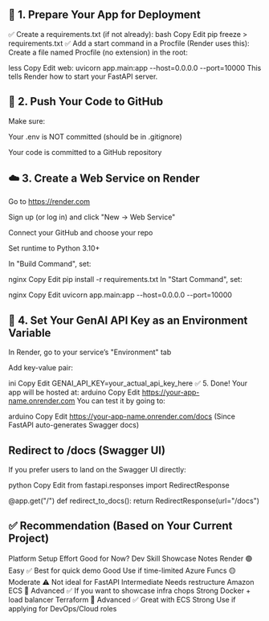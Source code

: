 ## 🔧 1. Prepare Your App for Deployment
✅ Create a requirements.txt (if not already):
bash
Copy
Edit
pip freeze > requirements.txt
✅ Add a start command in a Procfile (Render uses this):
Create a file named Procfile (no extension) in the root:

less
Copy
Edit
web: uvicorn app.main:app --host=0.0.0.0 --port=10000
This tells Render how to start your FastAPI server.

## 🔐 2. Push Your Code to GitHub
Make sure:

Your .env is NOT committed (should be in .gitignore)

Your code is committed to a GitHub repository

## ☁️ 3. Create a Web Service on Render
Go to https://render.com

Sign up (or log in) and click "New → Web Service"

Connect your GitHub and choose your repo

Set runtime to Python 3.10+

In "Build Command", set:

nginx
Copy
Edit
pip install -r requirements.txt
In "Start Command", set:

nginx
Copy
Edit
uvicorn app.main:app --host=0.0.0.0 --port=10000
## 🔐 4. Set Your GenAI API Key as an Environment Variable
In Render, go to your service’s "Environment" tab

Add key-value pair:

ini
Copy
Edit
GENAI_API_KEY=your_actual_api_key_here
✅ 5. Done! Your app will be hosted at:
arduino
Copy
Edit
https://your-app-name.onrender.com
You can test it by going to:

arduino
Copy
Edit
https://your-app-name.onrender.com/docs
(Since FastAPI auto-generates Swagger docs)

## Redirect to /docs (Swagger UI)
If you prefer users to land on the Swagger UI directly:

python
Copy
Edit
from fastapi.responses import RedirectResponse

@app.get("/")
def redirect_to_docs():
return RedirectResponse(url="/docs")

## ✅ Recommendation (Based on Your Current Project)
Platform	Setup Effort	Good for Now?	Dev Skill Showcase	Notes
Render	🟢 Easy	✅ Best for quick demo	Good	Use if time-limited
Azure Funcs	🟡 Moderate	⚠️ Not ideal for FastAPI	Intermediate	Needs restructure
Amazon ECS	🔵 Advanced	✅ If you want to showcase infra chops	Strong	Docker + load balancer
Terraform	🔵 Advanced	✅ Great with ECS	Strong	Use if applying for DevOps/Cloud roles


